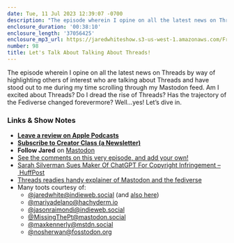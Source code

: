 ```yaml
---
date: Tue, 11 Jul 2023 12:39:07 -0700
description: "The episode wherein I opine on all the latest news on Threads by way of highlighting others of interest who are talking about Threads and have stood out to me during my time scrolling through my Mastodon feed. Am I excited about Threads? Do I dread the rise of Threads? Has the trajectory of the Fediverse changed forevermore? Well…yes! Let’s dive in."
enclosure_duration: '00:38:10'
enclosure_length: '37056425'
enclosure_mp3_url: https://jaredwhiteshow.s3-us-west-1.amazonaws.com/FreshFusion_Episode_98%20-%20Talking%20About%20Talking%20About%20Threads.mp3
number: 98
title: Let's Talk About Talking About Threads!
---
```


The episode wherein I opine on all the latest news on Threads by way of highlighting others of interest who are talking about Threads and have stood out to me during my time scrolling through my Mastodon feed. Am I excited about Threads? Do I dread the rise of Threads? Has the trajectory of the Fediverse changed forevermore? Well…yes! Let’s dive in.

### Links & Show Notes

* **[Leave a review on Apple Podcasts](https://podcasts.apple.com/us/podcast/fresh-fusion/id1387528457)**
* **[Subscribe to Creator Class (a Newsletter)](https://jaredwhite.com/creator-class)**
* **Follow Jared** on [Mastodon](https://indieweb.social/@jaredwhite)
* [See the comments on this very episode, and add your own!](https://jaredwhite.com/podcast/98)
* [Sarah Silverman Sues Maker Of ChatGPT For Copyright Infringement – HuffPost](https://www.huffpost.com/entry/sarah-silverman-copyright-suit-chatgpt_n_64ab2ce5e4b02fb0e6f94a1b)
* [Threads readies handy explainer of Mastodon and the fediverse](https://9to5google.com/2023/07/10/threads-readies-handy-explainer-of-mastodon-and-the-fediverse/)
* Many toots courtesy of:
  * [@jaredwhite@indieweb.social](https://indieweb.social/@jaredwhite/110690440213226772) (and [also here](https://indieweb.social/@jaredwhite/110680299274179804))
  * [@mariyadelano@hachyderm.io](https://hachyderm.io/@mariyadelano/110689262089684433)
  * [@jasonraimondi@indieweb.social](https://indieweb.social/@jasonraimondi/110690465385464142)
  * [@MissingThePt@mastodon.social](https://mastodon.social/@MissingThePt/110681903313227827)
  * [@maxkennerly@mstdn.social](https://mstdn.social/@maxkennerly/110672516988881656)
  * [@nosherwan@fosstodon.org](https://fosstodon.org/@nosherwan/110692192920231194)
